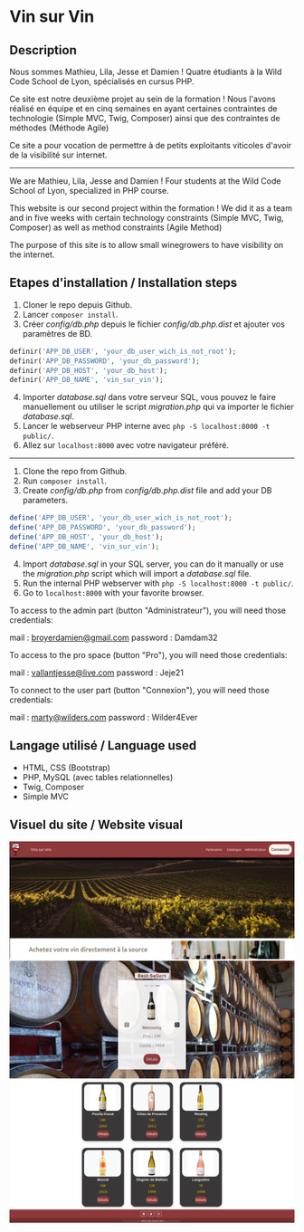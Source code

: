 # Vin sur Vin

## Description

Nous sommes Mathieu, Lila, Jesse et Damien ! Quatre étudiants à la Wild Code School de Lyon, spécialisés en cursus PHP.

Ce site est notre deuxième projet au sein de la formation !
Nous l'avons réalisé en équipe et en cinq semaines en ayant certaines contraintes de technologie (Simple MVC, Twig, Composer)
ainsi que des contraintes de méthodes (Méthode Agile)

Ce site a pour vocation de permettre à de petits exploitants viticoles d'avoir de la visibilité sur internet.

---

We are Mathieu, Lila, Jesse and Damien ! Four students at the Wild Code School of Lyon, specialized in PHP course.

This website is our second project within the formation !
We did it as a team and in five weeks with certain technology constraints (Simple MVC, Twig, Composer)
as well as method constraints (Agile Method)

The purpose of this site is to allow small winegrowers to have visibility on the internet.

## Etapes d'installation / Installation steps

1. Cloner le repo depuis Github.
2. Lancer `composer install`.
3. Créer _config/db.php_ depuis le fichier _config/db.php.dist_ et ajouter vos paramètres de BD.

```php
definir('APP_DB_USER', 'your_db_user_wich_is_not_root');
definir('APP_DB_PASSWORD', 'your_db_password');
definir('APP_DB_HOST', 'your_db_host');
definir('APP_DB_NAME', 'vin_sur_vin');
```

4. Importer _database.sql_ dans votre serveur SQL, vous pouvez le faire manuellement ou utiliser le script _migration.php_ qui va importer le fichier _database.sql_.
5. Lancer le webserveur PHP interne avec `php -S localhost:8000 -t public/`.
6. Allez sur `localhost:8000` avec votre navigateur préféré.

---

1. Clone the repo from Github.
2. Run `composer install`.
3. Create _config/db.php_ from _config/db.php.dist_ file and add your DB parameters.

```php
define('APP_DB_USER', 'your_db_user_wich_is_not_root');
define('APP_DB_PASSWORD', 'your_db_password');
define('APP_DB_HOST', 'your_db_host');
define('APP_DB_NAME', 'vin_sur_vin');
```

4. Import _database.sql_ in your SQL server, you can do it manually or use the _migration.php_ script which will import a _database.sql_ file.
5. Run the internal PHP webserver with `php -S localhost:8000 -t public/`.
6. Go to `localhost:8000` with your favorite browser.

To access to the admin part (button "Administrateur"), you will need those credentials:

mail : broyerdamien@gmail.com
password : Damdam32

To access to the pro space (button "Pro"), you will need those credentials:

mail : vallantjesse@live.com
password : Jeje21

To connect to the user part (button "Connexion"), you will need those credentials:

mail : marty@wilders.com
password : Wilder4Ever

## Langage utilisé / Language used

-   HTML, CSS (Bootstrap)
-   PHP, MySQL (avec tables relationnelles)
-   Twig, Composer
-   Simple MVC

## Visuel du site / Website visual

![Vin_sur_vin_readme.png](public/assets/images/Vin_sur_vin_readme.png)
![Best_seller_readme.png](public/assets/images/Best_seller_readme.png)
![Catalogue_readme.png](public/assets/images/Catalogue_readme.png)
